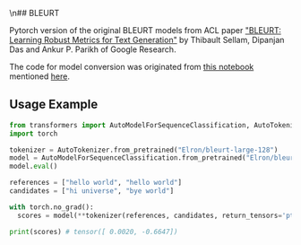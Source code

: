 \n## BLEURT

Pytorch version of the original BLEURT models from ACL paper ["BLEURT: Learning Robust Metrics for Text Generation"](https://aclanthology.org/2020.acl-main.704/) by 
Thibault Sellam, Dipanjan Das and Ankur P. Parikh of Google Research.

The code for model conversion was originated from [this notebook](https://colab.research.google.com/drive/1KsCUkFW45d5_ROSv2aHtXgeBa2Z98r03?usp=sharing) mentioned [here](https://github.com/huggingface/datasets/issues/224).

## Usage Example

```python
from transformers import AutoModelForSequenceClassification, AutoTokenizer
import torch

tokenizer = AutoTokenizer.from_pretrained("Elron/bleurt-large-128")
model = AutoModelForSequenceClassification.from_pretrained("Elron/bleurt-large-128")
model.eval()

references = ["hello world", "hello world"]
candidates = ["hi universe", "bye world"]

with torch.no_grad():
  scores = model(**tokenizer(references, candidates, return_tensors='pt'))[0].squeeze()

print(scores) # tensor([ 0.0020, -0.6647])
```
